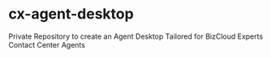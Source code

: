 # cx-agent-desktop
Private Repository to create an Agent Desktop Tailored for BizCloud Experts Contact Center Agents
